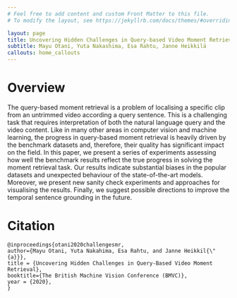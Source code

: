 ```yaml
---
# Feel free to add content and custom Front Matter to this file.
# To modify the layout, see https://jekyllrb.com/docs/themes/#overriding-theme-defaults

layout: page
title: Uncovering Hidden Challenges in Query-based Video Moment Retrieval
subtitle: Mayu Otani, Yuta Nakashima, Esa Rahtu, Janne Heikkilä
callouts: home_callouts
---
```


# Overview
The query-based moment retrieval is a problem of localising a specific clip from an untrimmed video according a query sentence. This is a challenging task that requires interpretation of both the natural language query and the video content. Like in many other areas in computer vision and machine learning, the progress in query-based moment retrieval is heavily driven by the benchmark datasets and, therefore, their quality has significant impact on the field. In this paper, we present a series of experiments assessing how well the benchmark results reflect the true progress in solving the moment retrieval task. Our results indicate substantial biases in the popular datasets and unexpected behaviour of the state-of-the-art models. Moreover, we present new sanity check experiments and approaches for visualising the results. Finally, we suggest possible directions to improve the temporal sentence grounding in the future. 

<!-- # Video Overview
{% include youtubePlayer.html id="NLP5mTuaOFE" %}

# What Have been Done in Moment Retrieval?
We compare some deep models and our blind baselines which never use videos for training or inference. The results show that out blind baselines are competitive and even outperform some deep models. -->

# Citation
```
@inproceedings{otani2020challengesmr,
author={Mayu Otani, Yuta Nakahima, Esa Rahtu, and Janne Heikkil{\"{a}}},
title = {Uncovering Hidden Challenges in Query-Based Video Moment Retrieval},
booktitle={The British Machine Vision Conference (BMVC)},
year = {2020},
}
```